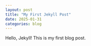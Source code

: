 ```yaml
---
layout: post
title: "My First Jekyll Post"
date: 2025-01-31
categories: blog
---
```


Hello, Jekyll! This is my first blog post.
